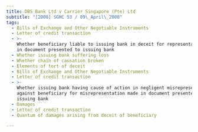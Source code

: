 ```yaml
---
title: DBS Bank Ltd v Carrier Singapore (Pte) Ltd
subtitle: "[2008] SGHC 53 / 09\_April\_2008"
tags:
  - Bills of Exchange and Other Negotiable Instruments
  - Letter of credit transaction
  - >-
    Whether beneficiary liable to issuing bank in deceit for representation made
    in document presented to issuing bank
  - Whether issuing bank suffering loss
  - Whether chain of causation broken
  - Elements of tort of deceit
  - Bills of Exchange and Other Negotiable Instruments
  - Letter of credit transaction
  - >-
    Whether issuing bank having cause of action in negligent misrepresentation
    against beneficiary for misrepresentation made in document presented to
    issuing bank
  - Damages
  - Letter of credit transaction
  - Quantum of damages arising from deceit of beneficiary

---
```


